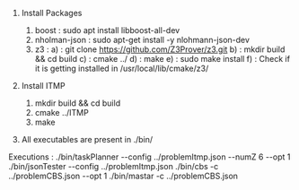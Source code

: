 1. Install Packages
	1. boost 		: sudo apt install libboost-all-dev
	2. nholman-json		: sudo apt-get install -y nlohmann-json-dev	
	3. z3			:
		a) : git clone https://github.com/Z3Prover/z3.git
		b) : mkdir build && cd build
		c) : cmake ../
		d) : make
		e) : sudo make install
		f) : Check if it is getting installed in /usr/local/lib/cmake/z3/

2. Install ITMP
	1. mkdir build && cd build
	2. cmake ../ITMP
	3. make 
	
3. All executables are present in ./bin/

Executions  :
./bin/taskPlanner --config ../problemItmp.json --numZ 6 --opt 1
./bin/jsonTester --config ../problemItmp.json
./bin/cbs -c ../problemCBS.json --opt 1
./bin/mastar -c ../problemCBS.json
